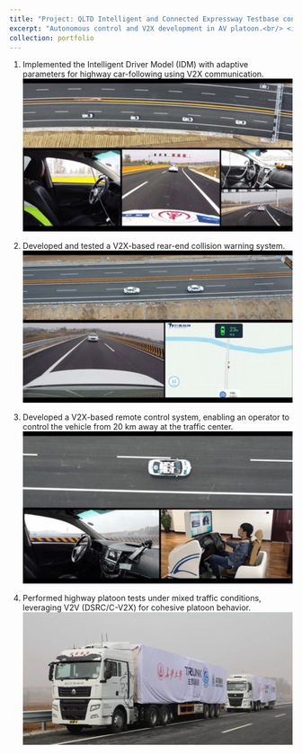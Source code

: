 ```yaml
---
title: "Project: QLTD Intelligent and Connected Expressway Testbase construction"
excerpt: "Autonomous control and V2X development in AV platoon.<br/> <img src='/images/portfolio8/platoon_back.jpg' width='500' height='300'>"
collection: portfolio
---
```

   
1. Implemented the Intelligent Driver Model (IDM) with adaptive parameters for highway car-following using V2X communication.  
   <img src="/images/portfolio8/platoon_bird_eye_view_inside_car.gif" alt="Test" width="520" />    

2. Developed and tested a V2X-based rear-end collision warning system.
   <img src="/images/portfolio8/v2x_rear_ended_warning.gif" alt="Test" width="520" />   

3. Developed a V2X-based remote control system, enabling an operator to control the vehicle from 20 km away at the traffic center. 
   <img src="/images/portfolio8/v2x_remote_control.gif" alt="Test" width="520" />   

4. Performed highway platoon tests under mixed traffic conditions, leveraging V2V (DSRC/C-V2X) for cohesive platoon behavior.
   <img src="/images/portfolio8/platoon_truck.jpg" alt="Test" width="520" />   

